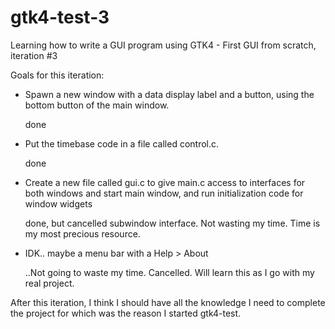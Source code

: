 # gtk4-test-3
Learning how to write a GUI program using GTK4 - First GUI from scratch,
iteration #3

Goals for this iteration:

- Spawn a new window with a data display label and a button, using the bottom
button of the main window.

  done

- Put the timebase code in a file called control.c.

  done

- Create a new file called gui.c to give main.c access to interfaces for both
windows and start main window, and run initialization code for window widgets

  done, but cancelled subwindow interface. Not wasting my time. Time is my most
  precious resource.

- IDK.. maybe a menu bar with a Help > About

  ..Not going to waste my time. Cancelled. Will learn this as I go with my real
  project.

After this iteration, I think I should have all the knowledge I need to
complete the project for which was the reason I started gtk4-test.

